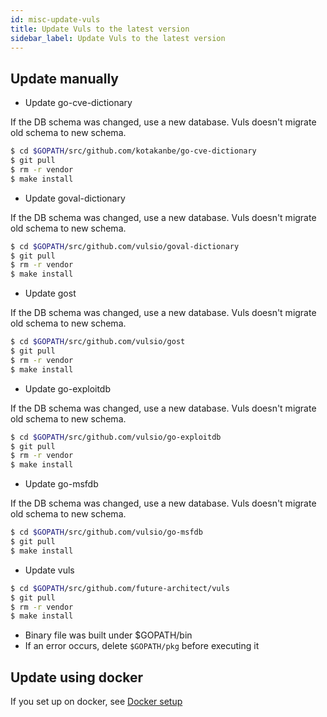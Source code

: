 ```yaml
---
id: misc-update-vuls
title: Update Vuls to the latest version
sidebar_label: Update Vuls to the latest version
---
```


## Update manually

- Update go-cve-dictionary  

If the DB schema was changed, use a new database.
Vuls doesn't migrate old schema to new schema.

```bash
$ cd $GOPATH/src/github.com/kotakanbe/go-cve-dictionary
$ git pull
$ rm -r vendor
$ make install
```

- Update goval-dictionary  

If the DB schema was changed, use a new database.
Vuls doesn't migrate old schema to new schema.

```bash
$ cd $GOPATH/src/github.com/vulsio/goval-dictionary
$ git pull
$ rm -r vendor
$ make install
```

- Update gost

If the DB schema was changed, use a new database.
Vuls doesn't migrate old schema to new schema.

```bash
$ cd $GOPATH/src/github.com/vulsio/gost
$ git pull
$ rm -r vendor
$ make install
```

- Update go-exploitdb

If the DB schema was changed, use a new database.
Vuls doesn't migrate old schema to new schema.

```bash
$ cd $GOPATH/src/github.com/vulsio/go-exploitdb
$ git pull
$ rm -r vendor
$ make install
```

- Update go-msfdb

If the DB schema was changed, use a new database.
Vuls doesn't migrate old schema to new schema.

```bash
$ cd $GOPATH/src/github.com/vulsio/go-msfdb
$ git pull
$ make install
```

- Update vuls

```bash
$ cd $GOPATH/src/github.com/future-architect/vuls
$ git pull
$ rm -r vendor
$ make install
```

- Binary file was built under $GOPATH/bin
- If an error occurs, delete `$GOPATH/pkg` before executing it

## Update using docker

If you set up on docker, see [Docker setup](install-with-docker.md)
